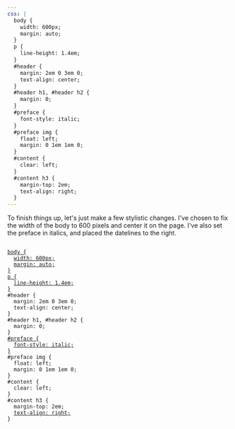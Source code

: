 ```yaml
---
css: |
  body {
    width: 600px;
    margin: auto;
  }
  p {
    line-height: 1.4em;
  }
  #header {
    margin: 2em 0 3em 0;
    text-align: center;
  }
  #header h1, #header h2 {
    margin: 0;
  }
  #preface {
    font-style: italic;
  }
  #preface img {
    float: left;
    margin: 0 1em 1em 0;
  }
  #content {
    clear: left;
  }
  #content h3 {
    margin-top: 2em;
    text-align: right;
  }
---
```

To finish things up, let's just make a few stylistic changes. I've chosen to fix the width of the body to 600 pixels and center it on the page. I've also set the preface in italics, and placed the datelines to the right.

<pre><code>
<ins>body {</ins>
  <ins>width: 600px;</ins>
  <ins>margin: auto;</ins>
<ins>}</ins>
<ins>p {</ins>
  <ins>line-height: 1.4em;</ins>
<ins>}</ins>
#header {
  margin: 2em 0 3em 0;
  text-align: center;
}
#header h1, #header h2 {
  margin: 0;
}
<ins>#preface {</ins>
  <ins>font-style: italic;</ins>
<ins>}</ins>
#preface img {
  float: left;
  margin: 0 1em 1em 0;
}
#content {
  clear: left;
}
#content h3 {
  margin-top: 2em;
  <ins>text-align: right;</ins>
}
</code></pre>

